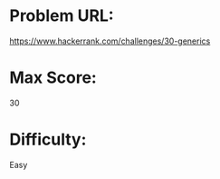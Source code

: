 # Problem URL:
https://www.hackerrank.com/challenges/30-generics

# Max Score:
30

# Difficulty:
Easy
